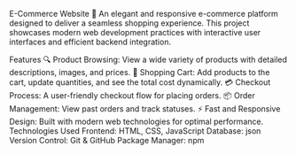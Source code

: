 E-Commerce Website 🛒
An elegant and responsive e-commerce platform designed to deliver a seamless shopping experience. This project showcases modern web development practices with interactive user interfaces and efficient backend integration.

Features
🔍 Product Browsing: View a wide variety of products with detailed descriptions, images, and prices.
🛒 Shopping Cart: Add products to the cart, update quantities, and see the total cost dynamically.
💳 Checkout Process: A user-friendly checkout flow for placing orders.
📦 Order Management: View past orders and track statuses.
⚡ Fast and Responsive Design: Built with modern web technologies for optimal performance.
Technologies Used
Frontend: HTML, CSS, JavaScript
Database: json
Version Control: Git & GitHub
Package Manager: npm
